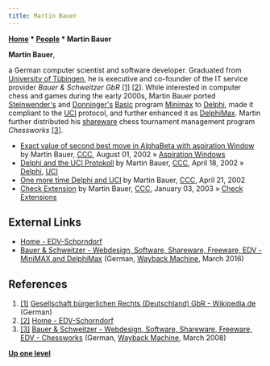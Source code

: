 ```yaml
---
title: Martin Bauer
---
```

**[Home](Home "Home") \* [People](People "People") \* Martin Bauer**


**Martin Bauer**,  

a German computer scientist and software developer. Graduated from [University of Tübingen](https://en.wikipedia.org/wiki/University_of_T%C3%BCbingen), he is executive and co-founder of the IT service provider *Bauer & Schweitzer GbR* <a id="cite-note-1" href="#cite-ref-1">[1]</a> <a id="cite-note-2" href="#cite-ref-2">[2]</a>. 
While interested in computer chess and games during the early 2000s, Martin Bauer ported [Steinwender's](Dieter_Steinwender "Dieter Steinwender") and [Donninger's](Chrilly_Donninger "Chrilly Donninger") [Basic](Basic "Basic") program [Minimax](Minimax_(program) "Minimax (program)") to [Delphi](Delphi "Delphi"), 
made it compliant to the [UCI](UCI "UCI") protocol, and further enhanced it as [DelphiMax](DelphiMax "DelphiMax"). 
Martin further distributed his [shareware](https://en.wikipedia.org/wiki/Shareware) chess tournament management program *Chessworks*
<a id="cite-note-3" href="#cite-ref-3">[3]</a>.






* [Exact value of second best move in AlphaBeta with aspiration Window](https://www.stmintz.com/ccc/index.php?id=243640) by Martin Bauer, [CCC](CCC "CCC"), August 01, 2002 » [Aspiration Windows](Aspiration_Windows "Aspiration Windows")
* [Delphi and the UCI Protokoll](https://www.stmintz.com/ccc/index.php?id=224455) by Martin Bauer, [CCC](CCC "CCC"), April 18, 2002 » [Delphi](Delphi "Delphi"), [UCI](UCI "UCI")
* [One more time Delphi and UCI](https://www.stmintz.com/ccc/index.php?id=225107) by Martin Bauer, [CCC](CCC "CCC"), April 21, 2002
* [Check Extension](https://www.stmintz.com/ccc/index.php?id=274620) by Martin Bauer, [CCC](CCC "CCC"), January 03, 2003 » [Check Extensions](Check_Extensions "Check Extensions")


## External Links


* [Home - EDV-Schorndorf](http://bauer-schweitzer.de/)
* [Bauer & Schweitzer - Webdesign, Software, Shareware, Freeware, EDV - MiniMAX and DelphiMax](http://web.archive.org/web/20160307143139if_/http://bauer-schweitzer.de/index.html?minimax/index_minimax.html) (German, [Wayback Machine](https://en.wikipedia.org/wiki/Wayback_Machine), March 2016)


## References


1. <a id="cite-ref-1" href="#cite-note-1">[1]</a> [Gesellschaft bürgerlichen Rechts (Deutschland) GbR - Wikipedia.de](http://de.wikipedia.org/wiki/Gesellschaft_b%C3%BCrgerlichen_Rechts_%28Deutschland%29) (German)
2. <a id="cite-ref-2" href="#cite-note-2">[2]</a> [Home - EDV-Schorndorf](http://bauer-schweitzer.de/)
3. <a id="cite-ref-3" href="#cite-note-3">[3]</a> [Bauer & Schweitzer - Webdesign, Software, Shareware, Freeware, EDV - Chessworks](http://web.archive.org/web/20080331031658if_/http://www.bauer-schweitzer.de:80/index.html?chesswks/index_chesswks.html) (German, [Wayback Machine](https://en.wikipedia.org/wiki/Wayback_Machine), March 2008)

**[Up one level](People "People")**







 
